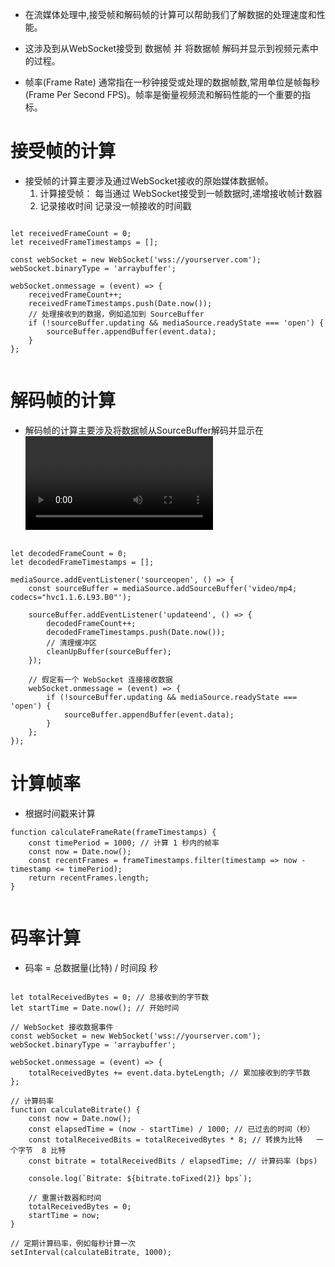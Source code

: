 * 在流媒体处理中,接受帧和解码帧的计算可以帮助我们了解数据的处理速度和性能。
* 这涉及到从WebSocket接受到 数据帧 并 将数据帧 解码并显示到视频元素中的过程。

* 帧率(Frame Rate) 通常指在一秒钟接受或处理的数据帧数,常用单位是帧每秒(Frame Per Second FPS)。帧率是衡量视频流和解码性能的一个重要的指标。

# 接受帧的计算
* 接受帧的计算主要涉及通过WebSocket接收的原始媒体数据帧。
    1. 计算接受帧： 每当通过 WebSocket接受到一帧数据时,递增接收帧计数器
    2. 记录接收时间 记录没一帧接收的时间戳

```

let receivedFrameCount = 0;
let receivedFrameTimestamps = [];

const webSocket = new WebSocket('wss://yourserver.com');
webSocket.binaryType = 'arraybuffer';

webSocket.onmessage = (event) => {
    receivedFrameCount++;
    receivedFrameTimestamps.push(Date.now());
    // 处理接收到的数据，例如追加到 SourceBuffer
    if (!sourceBuffer.updating && mediaSource.readyState === 'open') {
        sourceBuffer.appendBuffer(event.data);
    }
};


```


# 解码帧的计算
* 解码帧的计算主要涉及将数据帧从SourceBuffer解码并显示在 <video>元素中的过程。
    1. 计数解码的帧  每当 SourceBuffer 解码并完成更新时(即 updateend 事件触发时) 递增解码帧计数器
    2. 记录解码时间  记录每帧数据解码完成的时间戳。

```

let decodedFrameCount = 0;
let decodedFrameTimestamps = [];

mediaSource.addEventListener('sourceopen', () => {
    const sourceBuffer = mediaSource.addSourceBuffer('video/mp4; codecs="hvc1.1.6.L93.B0"');

    sourceBuffer.addEventListener('updateend', () => {
        decodedFrameCount++;
        decodedFrameTimestamps.push(Date.now());
        // 清理缓冲区
        cleanUpBuffer(sourceBuffer);
    });

    // 假定有一个 WebSocket 连接接收数据
    webSocket.onmessage = (event) => {
        if (!sourceBuffer.updating && mediaSource.readyState === 'open') {
            sourceBuffer.appendBuffer(event.data);
        }
    };
});

```

# 计算帧率
* 根据时间戳来计算

```
function calculateFrameRate(frameTimestamps) {
    const timePeriod = 1000; // 计算 1 秒内的帧率
    const now = Date.now();
    const recentFrames = frameTimestamps.filter(timestamp => now - timestamp <= timePeriod);
    return recentFrames.length;
}


```

# 码率计算
* 码率 = 总数据量(比特) / 时间段 秒


```

let totalReceivedBytes = 0; // 总接收到的字节数
let startTime = Date.now(); // 开始时间

// WebSocket 接收数据事件
const webSocket = new WebSocket('wss://yourserver.com');
webSocket.binaryType = 'arraybuffer';

webSocket.onmessage = (event) => {
    totalReceivedBytes += event.data.byteLength; // 累加接收到的字节数
};

// 计算码率
function calculateBitrate() {
    const now = Date.now();
    const elapsedTime = (now - startTime) / 1000; // 已过去的时间（秒）
    const totalReceivedBits = totalReceivedBytes * 8; // 转换为比特   一个字节  8 比特
    const bitrate = totalReceivedBits / elapsedTime; // 计算码率 (bps)

    console.log(`Bitrate: ${bitrate.toFixed(2)} bps`);

    // 重置计数器和时间
    totalReceivedBytes = 0;
    startTime = now;
}

// 定期计算码率，例如每秒计算一次
setInterval(calculateBitrate, 1000);


```
